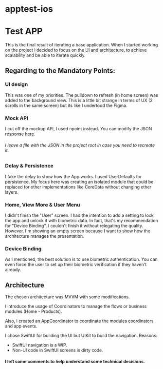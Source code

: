 # apptest-ios

# Test APP

This is the final result of iterating a base application.
When I started working on the project I decided to focus on the UI and architecture, to achieve scalability and be able to iterate quickly.


## Regarding to the Mandatory Points:

### UI design

This was one of my priorities.
The pulldown to refresh (in home screen) was added to the background view. This is a little bit strange in terms of UX (2 scrolls in the same screen) but its like I undertood the Figma. 

### Mock API

I cut off the mockup API, I used npoint instead.
You can modify the JSON response [here](https://www.npoint.io/docs/6bd48f0b414e397bec1d).
###### I leave a file with the JSON in the project root in case you need to recreate it.


### Delay & Persistence

I fake the delay to show how the App works.
I used UserDefaults for persistence. My focus here was creating an isolated module that could be replaced for other implementations like CoreData without changing other layers.


### Home, View More & User Menu

I didn't finish the "User" screen.
I had the intention to add a setting to lock the app and unlock it with biometric data. In fact, that's my recommendation for "Device Binding".
I couldn't finish it without relegating the quality.
However, I'm showing an empty screen because I want to show how the architecture manages the presentation.

### Device Binding

As I mentioned, the best solution is to use biometric authentication.
You can even force the user to set up their biometric verification if they haven't already.


## Architecture

The chosen architecture was MVVM with some modifications.

I introduce the usage of Coordinators to manage the flows or business modules (Home - Products).

Also, I created an AppCoordinator to coordinate the modules coordinators and app events.

 I chose SwiftUI for building the UI but UIKit to build the navigation.
Reasons:
- SwiftUI navigation is a WIP.
- Non-UI code in SwiftUI screens is dirty code.

#### I left some comments to help understand some technical decisions.
